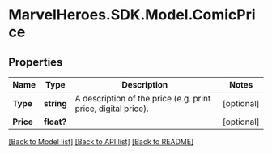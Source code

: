 # MarvelHeroes.SDK.Model.ComicPrice
## Properties

Name | Type | Description | Notes
------------ | ------------- | ------------- | -------------
**Type** | **string** | A description of the price (e.g. print price, digital price). | [optional] 
**Price** | **float?** |  | [optional] 

[[Back to Model list]](../README.md#documentation-for-models) [[Back to API list]](../README.md#documentation-for-api-endpoints) [[Back to README]](../README.md)

